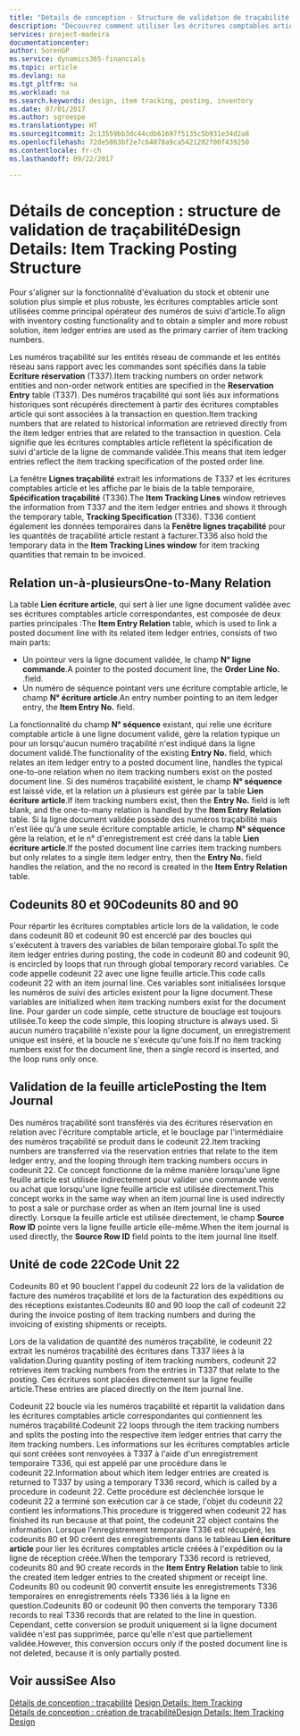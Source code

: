 ```yaml
---
title: "Détails de conception - Structure de validation de traçabilité | Microsoft Docs"
description: "Découvrez comment utiliser les écritures comptables article comme principal opérateur des numéros traçabilité."
services: project-madeira
documentationcenter: 
author: SorenGP
ms.service: dynamics365-financials
ms.topic: article
ms.devlang: na
ms.tgt_pltfrm: na
ms.workload: na
ms.search.keywords: design, item tracking, posting, inventory
ms.date: 07/01/2017
ms.author: sgroespe
ms.translationtype: HT
ms.sourcegitcommit: 2c13559bb3dc44cdb61697f5135c5b931e34d2a8
ms.openlocfilehash: 72de5863bf2e7c64078a9ca5421202f00f439250
ms.contentlocale: fr-ch
ms.lasthandoff: 09/22/2017

---
```

# <a name="design-details-item-tracking-posting-structure"></a><span data-ttu-id="fe33d-103">Détails de conception : structure de validation de traçabilité</span><span class="sxs-lookup"><span data-stu-id="fe33d-103">Design Details: Item Tracking Posting Structure</span></span>
<span data-ttu-id="fe33d-104">Pour s'aligner sur la fonctionnalité d'évaluation du stock et obtenir une solution plus simple et plus robuste, les écritures comptables article sont utilisées comme principal opérateur des numéros de suivi d'article.</span><span class="sxs-lookup"><span data-stu-id="fe33d-104">To align with inventory costing functionality and to obtain a simpler and more robust solution, item ledger entries are used as the primary carrier of item tracking numbers.</span></span>  
  
<span data-ttu-id="fe33d-105">Les numéros traçabilité sur les entités réseau de commande et les entités réseau sans rapport avec les commandes sont spécifiés dans la table **Ecriture réservation** (T337).</span><span class="sxs-lookup"><span data-stu-id="fe33d-105">Item tracking numbers on order network entities and non-order network entities are specified in the **Reservation Entry** table (T337).</span></span> <span data-ttu-id="fe33d-106">Des numéros traçabilité qui sont liés aux informations historiques sont récupérés directement à partir des écritures comptables article qui sont associées à la transaction en question.</span><span class="sxs-lookup"><span data-stu-id="fe33d-106">Item tracking numbers that are related to historical information are retrieved directly from the item ledger entries that are related to the transaction in question.</span></span> <span data-ttu-id="fe33d-107">Cela signifie que les écritures comptables article reflètent la spécification de suivi d'article de la ligne de commande validée.</span><span class="sxs-lookup"><span data-stu-id="fe33d-107">This means that item ledger entries reflect the item tracking specification of the posted order line.</span></span>  
  
<span data-ttu-id="fe33d-108">La fenêtre **Lignes traçabilité** extrait les informations de T337 et les écritures comptables article et les affiche par le biais de la table temporaire, **Spécification traçabilité** (T336).</span><span class="sxs-lookup"><span data-stu-id="fe33d-108">The **Item Tracking Lines** window retrieves the information from T337 and the item ledger entries and shows it through the temporary table, **Tracking Specification** (T336).</span></span> <span data-ttu-id="fe33d-109">T336 contient également les données temporaires dans la **Fenêtre lignes traçabilité** pour les quantités de traçabilité article restant à facturer.</span><span class="sxs-lookup"><span data-stu-id="fe33d-109">T336 also hold the temporary data in the **Item Tracking Lines window** for item tracking quantities that remain to be invoiced.</span></span>  
  
## <a name="one-to-many-relation"></a><span data-ttu-id="fe33d-110">Relation un-à-plusieurs</span><span class="sxs-lookup"><span data-stu-id="fe33d-110">One-to-Many Relation</span></span>  
<span data-ttu-id="fe33d-111">La table **Lien écriture article**, qui sert à lier une ligne document validée avec ses écritures comptables article correspondantes, est composée de deux parties principales :</span><span class="sxs-lookup"><span data-stu-id="fe33d-111">The **Item Entry Relation** table, which is used to link a posted document line with its related item ledger entries, consists of two main parts:</span></span>  
  
* <span data-ttu-id="fe33d-112">Un pointeur vers la ligne document validée, le champ **N° ligne commande**.</span><span class="sxs-lookup"><span data-stu-id="fe33d-112">A pointer to the posted document line, the **Order Line No.**</span></span> <span data-ttu-id="fe33d-113">.</span><span class="sxs-lookup"><span data-stu-id="fe33d-113">field.</span></span>  
* <span data-ttu-id="fe33d-114">Un numéro de séquence pointant vers une écriture comptable article, le champ **N° écriture article**.</span><span class="sxs-lookup"><span data-stu-id="fe33d-114">An entry number pointing to an item ledger entry, the **Item Entry No.** field.</span></span>  
  
<span data-ttu-id="fe33d-115">La fonctionnalité du champ **N° séquence** existant, qui relie une écriture comptable article à une ligne document validé, gère la relation typique un pour un lorsqu'aucun numéro traçabilité n'est indiqué dans la ligne document validé.</span><span class="sxs-lookup"><span data-stu-id="fe33d-115">The functionality of the existing **Entry No.** field, which relates an item ledger entry to a posted document line, handles the typical one-to-one relation when no item tracking numbers exist on the posted document line.</span></span> <span data-ttu-id="fe33d-116">Si des numéros traçabilité existent, le champ **N° séquence** est laissé vide, et la relation un à plusieurs est gérée par la table **Lien écriture article**.</span><span class="sxs-lookup"><span data-stu-id="fe33d-116">If item tracking numbers exist, then the **Entry No.** field is left blank, and the one-to-many relation is handled by the **Item Entry Relation** table.</span></span> <span data-ttu-id="fe33d-117">Si la ligne document validée possède des numéros traçabilité mais n'est liée qu'à une seule écriture comptable article, le champ **N° séquence** gère la relation, et le n° d'enregistrement est créé dans la table **Lien écriture article**.</span><span class="sxs-lookup"><span data-stu-id="fe33d-117">If the posted document line carries item tracking numbers but only relates to a single item ledger entry, then the **Entry No.** field handles the relation, and the no record is created in the **Item Entry Relation** table.</span></span>  
  
## <a name="codeunits-80-and-90"></a><span data-ttu-id="fe33d-118">Codeunits 80 et 90</span><span class="sxs-lookup"><span data-stu-id="fe33d-118">Codeunits 80 and 90</span></span>  
<span data-ttu-id="fe33d-119">Pour répartir les écritures comptables article lors de la validation, le code dans codeunit 80 et codeunit 90 est encerclé par des boucles qui s'exécutent à travers des variables de bilan temporaire global.</span><span class="sxs-lookup"><span data-stu-id="fe33d-119">To split the item ledger entries during posting, the code in codeunit 80 and codeunit 90, is encircled by loops that run through global temporary record variables.</span></span> <span data-ttu-id="fe33d-120">Ce code appelle codeunit 22 avec une ligne feuille article.</span><span class="sxs-lookup"><span data-stu-id="fe33d-120">This code calls codeunit 22 with an item journal line.</span></span> <span data-ttu-id="fe33d-121">Ces variables sont initialisées lorsque les numéros de suivi des articles existent pour la ligne document.</span><span class="sxs-lookup"><span data-stu-id="fe33d-121">These variables are initialized when item tracking numbers exist for the document line.</span></span> <span data-ttu-id="fe33d-122">Pour garder un code simple, cette structure de bouclage est toujours utilisée.</span><span class="sxs-lookup"><span data-stu-id="fe33d-122">To keep the code simple, this looping structure is always used.</span></span> <span data-ttu-id="fe33d-123">Si aucun numéro traçabilité n'existe pour la ligne document, un enregistrement unique est inséré, et la boucle ne s'exécute qu'une fois.</span><span class="sxs-lookup"><span data-stu-id="fe33d-123">If no item tracking numbers exist for the document line, then a single record is inserted, and the loop runs only once.</span></span>  
  
## <a name="posting-the-item-journal"></a><span data-ttu-id="fe33d-124">Validation de la feuille article</span><span class="sxs-lookup"><span data-stu-id="fe33d-124">Posting the Item Journal</span></span>  
<span data-ttu-id="fe33d-125">Des numéros traçabilité sont transférés via des écritures réservation en relation avec l'écriture comptable article, et le bouclage par l'intermédiaire des numéros traçabilité se produit dans le codeunit 22.</span><span class="sxs-lookup"><span data-stu-id="fe33d-125">Item tracking numbers are transferred via the reservation entries that relate to the item ledger entry, and the looping through item tracking numbers occurs in codeunit 22.</span></span> <span data-ttu-id="fe33d-126">Ce concept fonctionne de la même manière lorsqu'une ligne feuille article est utilisée indirectement pour valider une commande vente ou achat que lorsqu'une ligne feuille article est utilisée directement.</span><span class="sxs-lookup"><span data-stu-id="fe33d-126">This concept works in the same way when an item journal line is used indirectly to post a sale or purchase order as when an item journal line is used directly.</span></span> <span data-ttu-id="fe33d-127">Lorsque la feuille article est utilisée directement, le champ **Source Row ID** pointe vers la ligne feuille article elle-même.</span><span class="sxs-lookup"><span data-stu-id="fe33d-127">When the item journal is used directly, the **Source Row ID** field points to the item journal line itself.</span></span>  
  
## <a name="code-unit-22"></a><span data-ttu-id="fe33d-128">Unité de code 22</span><span class="sxs-lookup"><span data-stu-id="fe33d-128">Code Unit 22</span></span>  
<span data-ttu-id="fe33d-129">Codeunits 80 et 90 bouclent l'appel du codeunit 22 lors de la validation de facture des numéros traçabilité et lors de la facturation des expéditions ou des réceptions existantes.</span><span class="sxs-lookup"><span data-stu-id="fe33d-129">Codeunits 80 and 90 loop the call of codeunit 22 during the invoice posting of item tracking numbers and during the invoicing of existing shipments or receipts.</span></span>  
  
<span data-ttu-id="fe33d-130">Lors de la validation de quantité des numéros traçabilité, le codeunit 22 extrait les numéros traçabilité des écritures dans T337 liées à la validation.</span><span class="sxs-lookup"><span data-stu-id="fe33d-130">During quantity posting of item tracking numbers, codeunit 22 retrieves item tracking numbers from the entries in T337 that relate to the posting.</span></span> <span data-ttu-id="fe33d-131">Ces écritures sont placées directement sur la ligne feuille article.</span><span class="sxs-lookup"><span data-stu-id="fe33d-131">These entries are placed directly on the item journal line.</span></span>  
  
<span data-ttu-id="fe33d-132">Codeunit 22 boucle via les numéros traçabilité et répartit la validation dans les écritures comptables article correspondantes qui contiennent les numéros traçabilité.</span><span class="sxs-lookup"><span data-stu-id="fe33d-132">Codeunit 22 loops through the item tracking numbers and splits the posting into the respective item ledger entries that carry the item tracking numbers.</span></span> <span data-ttu-id="fe33d-133">Les informations sur les écritures comptables article qui sont créées sont renvoyées à T337 à l'aide d'un enregistrement temporaire T336, qui est appelé par une procédure dans le codeunit 22.</span><span class="sxs-lookup"><span data-stu-id="fe33d-133">Information about which item ledger entries are created is returned to T337 by using a temporary T336 record, which is called by a procedure in codeunit 22.</span></span> <span data-ttu-id="fe33d-134">Cette procédure est déclenchée lorsque le codeunit 22 a terminé son exécution car à ce stade, l'objet du codeunit 22 contient les informations.</span><span class="sxs-lookup"><span data-stu-id="fe33d-134">This procedure is triggered when codeunit 22 has finished its run because at that point, the codeunit 22 object contains the information.</span></span> <span data-ttu-id="fe33d-135">Lorsque l'enregistrement temporaire T336 est récupéré, les codeunits 80 et 90 créent des enregistrements dans le tableau **Lien écriture article** pour lier les écritures comptables article créées à l'expédition ou la ligne de réception créée.</span><span class="sxs-lookup"><span data-stu-id="fe33d-135">When the temporary T336 record is retrieved, codeunits 80 and 90 create records in the **Item Entry Relation** table to link the created item ledger entries to the created shipment or receipt line.</span></span> <span data-ttu-id="fe33d-136">Codeunits 80 ou codeunit 90 convertit ensuite les enregistrements T336 temporaires en enregistrements réels T336 liés à la ligne en question.</span><span class="sxs-lookup"><span data-stu-id="fe33d-136">Codeunits 80 or codeunit 90 then converts the temporary T336 records to real T336 records that are related to the line in question.</span></span> <span data-ttu-id="fe33d-137">Cependant, cette conversion se produit uniquement si la ligne document validée n'est pas supprimée, parce qu'elle n'est que partiellement validée.</span><span class="sxs-lookup"><span data-stu-id="fe33d-137">However, this conversion occurs only if the posted document line is not deleted, because it is only partially posted.</span></span>  
  
## <a name="see-also"></a><span data-ttu-id="fe33d-138">Voir aussi</span><span class="sxs-lookup"><span data-stu-id="fe33d-138">See Also</span></span>  
<span data-ttu-id="fe33d-139">[Détails de conception : traçabilité](design-details-item-tracking.md) </span><span class="sxs-lookup"><span data-stu-id="fe33d-139">[Design Details: Item Tracking](design-details-item-tracking.md) </span></span>  
[<span data-ttu-id="fe33d-140">Détails de conception : création de traçabilité</span><span class="sxs-lookup"><span data-stu-id="fe33d-140">Design Details: Item Tracking Design</span></span>](design-details-item-tracking-design.md)

